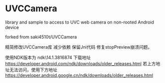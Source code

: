 # UVCCamera
library and sample to access to UVC web camera on non-rooted Android device


forked from saki4510t/UVCCamera

精简修改UVCCamera库  减少依赖   保留Jni代码   修复stopPreview崩溃问题。

使用NDK版本为
ndk\\14.1.3816874
下载地址
https://developer.android.com/ndk/downloads/older_releases.html
若上方地址无法访问，使用下方地址
https://developer.android.google.cn/ndk/downloads/older_releases.html


